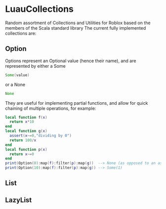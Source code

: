 # LuauCollections
Random assortment of Collections and Utilities for Roblox based on the members of the Scala standard library
The current fully implemented collections are:

## Option

Options represent an Optional value (hence their name), and are represented by either a Some
```scala
Some(value)
```
or a None
```scala
None
```
They are useful for implementing partial functions, and allow for quick chaining of multiple operations, for example:
```lua
local function f(x)
  return x*10
end
local function g(x)
  assert(x~=0,"dividing by 0")
  return 100/x
end
local function p(x)
  return x~=0
end
print(Option(0):map(f):filter(p):map(g))  --> None (as opposed to an assertion error)
print(Option(10):map(f):filter(p):map(g)) --> Some(1)
```

## List



## LazyList
